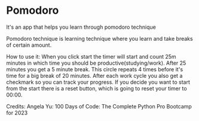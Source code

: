 # Pomodoro
It's an app that helps you learn through pomodoro technique

Pomodoro technique is learning technique where you learn and take breaks of certain amount. 

How to use it:
When you click start the timer will start and count 25m minutes in which time you should be productive(studying/work). After 25 minutes you get a 5 minute break. This circle repeats 4 times before it's time for a big break of 20 minutes. After each work cycle you also get a checkmark so you can track your progress. If you decide you want to start from the start there is a reset button, which is going to reset your timer to 00:00. 

Credits:
Angela Yu: 
100 Days of Code: The Complete Python Pro Bootcamp for 2023
